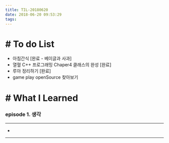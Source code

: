 ```yaml
---
title: TIL-20180620
date: 2018-06-20 09:53:29
tags: 
---
```


# # To do List

- 아침간식 [완료 - 베이글과 사과]
- 열혈 C++ 프로그래밍 Chaper4 클래스의 완성 [완료]
- 루아 정리하기 [완료]
- game play openSource 찾아보기


# # What I Learned

### episode 1. 생각

---

- 

---